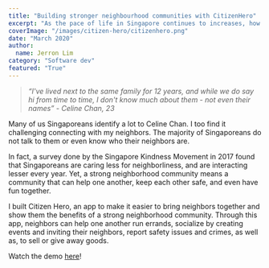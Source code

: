 ```yaml
---
title: "Building stronger neighbourhood communities with CitizenHero"
excerpt: "As the pace of life in Singapore continues to increases, how can we hold onto our kampung spirit?"
coverImage: "/images/citizen-hero/citizenhero.png"
date: "March 2020"
author:
  name: Jerron Lim
category: "Software dev"
featured: "True"
---
```


> _“I've lived next to the same family for 12 years, and while we do say hi from time to time, I don't know much about them - not even their names” - Celine Chan, 23_

Many of us Singaporeans identify a lot to Celine Chan. I too find it challenging connecting with my neighbors. The majority of Singaporeans do not talk to them or even know who their neighbors are.

In fact, a survey done by the Singapore Kindness Movement in 2017 found that Singaporeans are caring less for neighborliness, and are interacting lesser every year. Yet, a strong neighborhood community means a community that can help one another, keep each other safe, and even have fun together.

I built Citizen Hero, an app to make it easier to bring neighbors together and show them the benefits of a strong neighborhood community. Through this app, neighbors can help one another run errands, socialize by creating events and inviting their neighbors, report safety issues and crimes, as well as, to sell or give away goods.

Watch the demo [here](https://www.youtube.com/embed/7v0F2QQJGPw)!
